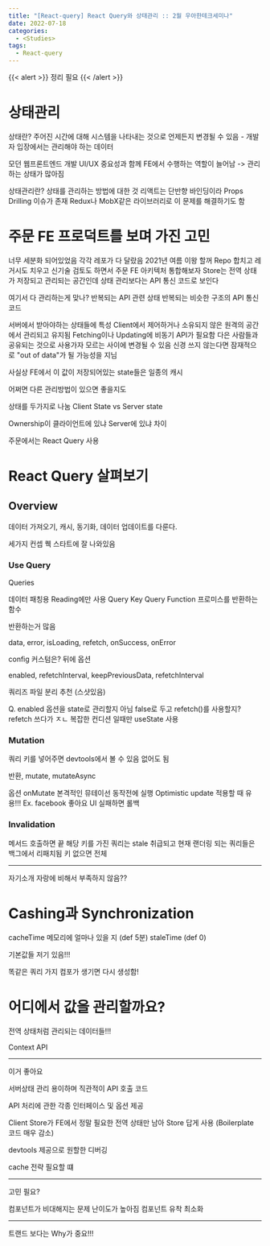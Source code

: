 ```yaml
---
title: "[React-query] React Query와 상태관리 :: 2월 우아한테크세미나"
date: 2022-07-18
categories:
  - <Studies>
tags:
  - React-query
---
```


{{< alert >}}
정리 필요
{{< /alert >}}

# 상태관리

상태란?
주어진 시간에 대해 시스템을 나타내는 것으로 언제든지 변경될 수 있음 - 개발자 입장에서는 관리해야 하는 데이터

모던 웹프론트엔드 개발
UI/UX 중요성과 함께 FE에서 수행하는 역할이 늘어남 -> 관리하는 상태가 많아짐

상태관리란?
상태를 관리하는 방법에 대한 것
리액트는 단반향 바인딩이라 Props Drilling 이슈가 존재
Redux나 MobX같은 라이브러리로 이 문제를 해결하기도 함

# 주문 FE 프로덕트를 보며 가진 고민

너무 세분화 되어있었음 각각 레포가 다 달랐음 2021년 여름
이왕 할꺼 Repo 합치고 레거시도 치우고 신기술 검토도 하면서 주문 FE 아키텍처 통합해보자
Store는 전역 상태가 저장되고 관리되는 공간인데 상태 관리보다는 API 통신 코드로 보인다

여기서 다 관리하는게 맞나?
반복되는 API 관련 상태
반복되는 비슷한 구조의 API 통신 코드

서버에서 받아야하는 상태들에 특성
Client에서 제어하거나 소유되지 않은 원격의 공간에서 관리되고 유지됨
Fetching이나 Updating에 비동기 API가 필요함
다은 사람들과 공유되는 것으로 사용가자 모르는 사이에 변경될 수 있음
신경 쓰지 않는다면 잠재적으로 "out of data"가 될 가능성을 지님

사실상 FE에서 이 값이 저장되어있는 state들은 일종의 캐시

어쩌면 다른 관리방법이 있으면 좋을지도

상태를 두가지로 나눔 Client State vs Server state

Ownership이 클라이언트에 있냐 Server에 있냐 차이

주문에서는 React Query 사용

# React Query 살펴보기

## Overview

데이터 가져오기, 캐시, 동기화, 데이터 업데이트를 다룬다.

세가지 컨셉 퀙 스타트에 잘 나와있음

### Use Query

Queries

데이터 패칭용 Reading에만 사용
Query Key
Query Function 프로미스를 반환하는 함수

반환하는거 많음

data, error, isLoading, refetch, onSuccess, onError

config 커스텀은? 뒤에 옵션

enabled, refetchInterval, keepPreviousData, refetchInterval

쿼리즈 파일 분리 추천 (스샷있음)

Q. enabled 옵션을 state로 관리할지 아님 false로 두고 refetch()를 사용할지? refetch 쓰다가 ㅈㄴ 복잡한 컨디션 일때만 useState 사용

### Mutation

쿼리 키를 넣어주면 devtools에서 볼 수 있음 없어도 됨

반환, mutate, mutateAsync

옵션 onMutate 본격적인 뮤테이선 동작전에 실행 Optimistic update 적용할 때 유용!!! Ex. facebook 좋아요 UI 실패하면 롤백

### Invalidation

메서드 호출하면 끝
해당 키를 가진 쿼리는 stale 취급되고 현재 랜더링 되는 쿼리들은 백그에서 리패치됨 키 없으면 전체

---

자기소개 자랑에 비해서 부족하지 않음??

# Cashing과 Synchronization

cacheTime 메모리에 얼마나 있을 지 (def 5분)
staleTime (def 0)

기본값들 저기 있음!!!

똑같은 쿼리 가지 컴포가 생기면 다시 생성함!

# 어디에서 값을 관리할까요?

전역 상태처럼 관리되는 데이터들!!!

Context API

---

이거 좋아요

서버상태 관리 용이하며 직관적이 API 호출 코드

API 처리에 관한 각종 인터페이스 및 옵션 제공

Client Store가 FE에서 정말 필요한 전역 상태만 남아 Store 답게 사용 (Boilerplate 코드 매우 감소)

devtools 제공으로 원할한 디버깅

cache 전략 필요할 떄

---

고민 필요?

컴포넌트가 비대해지는 문제 난이도가 높아짐 컴포넌트 유착 최소화

---

트랜드 보다는 Why가 중요!!!
